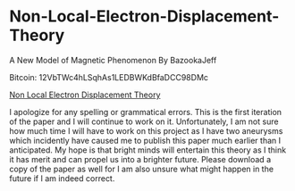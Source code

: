 # Non-Local-Electron-Displacement-Theory
A New Model of Magnetic Phenomenon
By BazookaJeff

Bitcoin: 12VbTWc4hLSqhAs1LEDBWKdBfaDCC98DMc

[Non Local Electron Displacement Theory](https://github.com/BazookaJeff/Non-Local-Electron-Displacement-Theory/blob/main/Non%20Local%20Electron%20Displacement%20Theory.pdf)

I apologize for any spelling or grammatical errors. This is the first iteration of the paper and I will continue to work on it. Unfortunately, I am not sure how much time I will have to work on this project as I have two aneurysms which incidently have caused me to publish this paper much earlier than I anticipated. My hope is that bright minds will entertain this theory as I think it has merit and can propel us into a brighter future. Please download a copy of the paper as well for I am also unsure what might happen in the future if I am indeed correct. 
